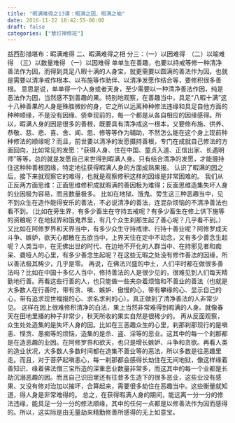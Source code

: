 ```yaml
---
title: "暇满难得之13课：暇满之因、暇满之喻"
date: 2016-11-22 18:42:55-08:00
draft: false
categories: ["慧灯禅修班"]
---
```

益西彭措堪布：暇满难得
二、暇满难得之相
分三：（一）以因难得　（二）以喻难得　（三）以数量难得
（一）以因难得
单单生在善趣，也要以持戒等修一种清净善法作为因，而得到具足八暇十满的人身宝，就更需要以圆满的善法作为因，也就是需要以清净戒作根本、以布施等作助伴、以清净发愿作结合等，要修积很多善根。
意思是说，单单得一个人身或者天身，至少需要以一种清净善法作因，纯是恶法作为因，当然感不到善趣的果。特别地观察，在善趣当中，具足“八暇十满”这十八种善果的人身是殊胜微妙的身，它之所以远离种种修法违缘和具足自他方面的种种顺缘，不是没有因缘、侥幸现前的，每一个都是从各自相应的因缘感得。所以，暇满人身的因是很多的善根，既要具有清净戒这一根本，又要修布施、供养、恭敬、慈、悲、喜、舍、闻、思、修等等作为辅助，不然怎么能在这个身上现前种种修法的顺缘呢？而且，前世要以清净的发愿摄持善根，专门在成就自己修法的方面回向，比如常见的发愿：“获得人身、住在中国、童贞入道、正信出家、长遇明师”等等，总的就是发愿自己来世得到暇满人身。只有结合清净的发愿，才能摄持住这种种善根因缘，特定地往获得暇满人身的方面成熟果报。
认识了暇满的因之后，接下来就观察它的难得，也就是观察修积这样的因缘是非常困难的。
我们从正反两方面思维：正面思维修积成就暇满的善因极为难得；反面思维造集失坏人身的业因极为容易，而且数量极多。
比如在地狱、饿鬼、旁生这三种恶趣当中，见不到众生在造作能得安乐的善法，不必说清净的善法，连混杂烦恼的不清净善法也看不到。（比如在旁生界，有多少畜生在守持五戒呢？有多少畜生在修上供下施等的资粮呢？在地狱界和饿鬼界里，有几个众生刹那生起了善心呢？几乎看不到。）又比如在阿修罗界和天界当中，有多少众生守持戒律、行持十善业呢？阿修罗成天斗争、嫉妒，欲天心都散在五欲当中，上界天住在定中不动念，又有多少善念生起呢？人类当中，在无佛出世的时代、在边地不开化的人群当中、在持邪见者和痴呆、聋哑人的心里，有多少善念生起呢？在这些无暇之处没有修作善法的因缘，所以善法极其稀少，几乎是零。
再说，在佛法兴盛的中土，人们平时都在做很多善法吗？比如在中国十多亿人当中，修持善法的人是很少见的，很难见到人们每天精勤地行善。再看这些行善的人，也只能做一些夹杂着烦恼和不善业的善法（也就是大多数人在行善时，带有贪、嗔、嫉妒、傲慢的心，带有攀缘的心、显示自己的心，带有追求现世福报的心、求名求利的心）。真正做到了清净善法的人非常少见。
这样在因上很难修积清净的白法，果上当然非常难得到暇满的人身。就像春天在田地里播的种子非常少，秋天所收的果实自然是很稀少的。
再从反面观察，众生处处造集的是失坏人身的因。比如在三恶趣众生的心里，刹那刹那现行的是嗔恚、悭贪、愚痴等的烦恼，造集的是杀、盗、淫等的恶业。这其中的每一个刹那都是在造恶趣的业因。在阿修罗界和欲天，也只是增长嫉妒、斗争和贪欲。再看人类的造业状况，大多数人多数时间都在造集不善业等的恶法，所以多数是往恶趣里走。而且，对于菩萨起嗔恚心，每一刹那都会感得长劫住在无间地狱，像这样缘着善知识、缘着佛法僧三宝所造的深重恶业数量非常多，而这其中的每一个业都是长劫沉溺恶趣的因。而且自己识田里还有往昔多生造下的很多恶业，这些业没有感果、又没有修对治加以摧坏，合算起来，需要很多劫住在恶趣当中。这些衡量就知道，得人身是非常难得的。
总之，在获得暇满人身的期间，能远离一分一分的修法违缘，能具足一分一分的修法顺缘，其中的任何一点都是以修善法作为因而感得的。所以，这实际是由无量劫来精勤修善所感得的无上如意宝。
